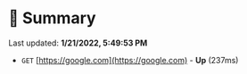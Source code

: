 # 📖 Summary
Last updated: **1/21/2022, 5:49:53 PM**

- `GET` [https://google.com](https://google.com) - **Up** (237ms)
